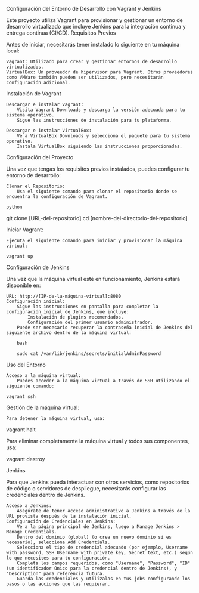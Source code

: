 Configuración del Entorno de Desarrollo con Vagrant y Jenkins

Este proyecto utiliza Vagrant para provisionar y gestionar un entorno de desarrollo virtualizado que incluye Jenkins para la integración continua y entrega continua (CI/CD).
Requisitos Previos

Antes de iniciar, necesitarás tener instalado lo siguiente en tu máquina local:

    Vagrant: Utilizado para crear y gestionar entornos de desarrollo virtualizados.
    VirtualBox: Un proveedor de hipervisor para Vagrant. Otros proveedores como VMWare también pueden ser utilizados, pero necesitarán configuración adicional.

Instalación de Vagrant

    Descargar e instalar Vagrant:
        Visita Vagrant Downloads y descarga la versión adecuada para tu sistema operativo.
        Sigue las instrucciones de instalación para tu plataforma.

    Descargar e instalar VirtualBox:
        Ve a VirtualBox Downloads y selecciona el paquete para tu sistema operativo.
        Instala VirtualBox siguiendo las instrucciones proporcionadas.

Configuración del Proyecto

Una vez que tengas los requisitos previos instalados, puedes configurar tu entorno de desarrollo:

    Clonar el Repositorio:
        Usa el siguiente comando para clonar el repositorio donde se encuentra la configuración de Vagrant.

    python

git clone [URL-del-repositorio]
cd [nombre-del-directorio-del-repositorio]

Iniciar Vagrant:

    Ejecuta el siguiente comando para iniciar y provisionar la máquina virtual:

    vagrant up

Configuración de Jenkins

Una vez que la máquina virtual esté en funcionamiento, Jenkins estará disponible en:

    URL: http://[IP-de-la-máquina-virtual]:8080
    Configuración inicial:
        Sigue las instrucciones en pantalla para completar la configuración inicial de Jenkins, que incluye:
            Instalación de plugins recomendados.
            Configuración del primer usuario administrador.
        Puede ser necesario recuperar la contraseña inicial de Jenkins del siguiente archivo dentro de la máquina virtual:

        bash

        sudo cat /var/lib/jenkins/secrets/initialAdminPassword

Uso del Entorno

    Acceso a la máquina virtual:
        Puedes acceder a la máquina virtual a través de SSH utilizando el siguiente comando:

    vagrant ssh

Gestión de la máquina virtual:

    Para detener la máquina virtual, usa:

vagrant halt

Para eliminar completamente la máquina virtual y todos sus componentes, usa:

vagrant destroy

Jenkins

Para que Jenkins pueda interactuar con otros servicios, como repositorios de código o servidores de despliegue, necesitarás configurar las credenciales dentro de Jenkins.

    Acceso a Jenkins:
        Asegúrate de tener acceso administrativo a Jenkins a través de la URL provista después de la instalación inicial.
    Configuración de Credenciales en Jenkins:
        Ve a la página principal de Jenkins, luego a Manage Jenkins > Manage Credentials.
        Dentro del dominio (global) (o crea un nuevo dominio si es necesario), selecciona Add Credentials.
        Selecciona el tipo de credencial adecuado (por ejemplo, Username with password, SSH Username with private key, Secret text, etc.) según lo que necesites para tu configuración.
        Completa los campos requeridos, como "Username", "Password", "ID" (un identificador único para la credencial dentro de Jenkins), y "Description" para referencia futura.
        Guarda las credenciales y utilízalas en tus jobs configurando los pasos o las acciones que las requieran.